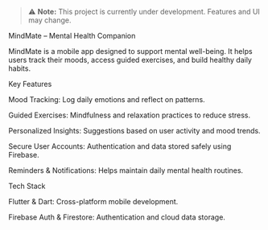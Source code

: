 > ⚠️ **Note:** This project is currently under development. Features and UI may change.

MindMate – Mental Health Companion

MindMate is a mobile app designed to support mental well-being. It helps users track their moods, access guided exercises, and build healthy daily habits.

Key Features

Mood Tracking: Log daily emotions and reflect on patterns.

Guided Exercises: Mindfulness and relaxation practices to reduce stress.

Personalized Insights: Suggestions based on user activity and mood trends.

Secure User Accounts: Authentication and data stored safely using Firebase.

Reminders & Notifications: Helps maintain daily mental health routines.

Tech Stack

Flutter & Dart: Cross-platform mobile development.

Firebase Auth & Firestore: Authentication and cloud data storage.
